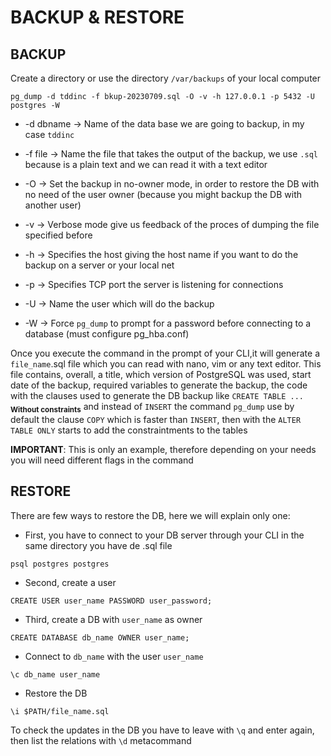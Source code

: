 # BACKUP & RESTORE

## BACKUP
Create a directory or use the directory `/var/backups` of your local computer

```
pg_dump -d tddinc -f bkup-20230709.sql -O -v -h 127.0.0.1 -p 5432 -U postgres -W 

```
- -d dbname -> Name of the data base we are going to backup, in my case `tddinc`

- -f file -> Name the file that takes the output of the backup, we use `.sql` because is a plain text and we can read it with a text editor

- -O -> Set the backup in no-owner mode, in order to restore the DB with no need of the user owner (because you might backup the DB with another user)

- -v -> Verbose mode give us feedback of the proces of dumping the file specified before

- -h -> Specifies the host giving the host name if you want to do the backup on a server or your local net 

- -p -> Specifies TCP port the server is listening for connections

- -U -> Name the user which will do the backup 

- -W -> Force `pg_dump` to prompt for a password before connecting to a database (must configure pg_hba.conf)

Once you execute the command in the prompt of your CLI,it will generate a `file_name`.sql file which you can read with nano, vim or any text editor.
This file contains, overall, a title, which version of PostgreSQL was used, start date of the backup, required variables to generate the backup, the code with the clauses used to generate the DB backup like `CREATE TABLE ...`       <sub>**Without constraints**</sub> and instead of `INSERT` the command `pg_dump` use by default the clause `COPY` which is faster than `INSERT`,
then with the `ALTER TABLE ONLY` starts to add the constraintments to the tables 

**IMPORTANT**: This is only an example, therefore depending on your needs you will need different flags in the command

## RESTORE

There are few ways to restore the DB, here we will explain only one:

- First, you have to connect to your DB server through your CLI in the same directory you have de .sql file

```
psql postgres postgres
```

- Second, create a user

```
CREATE USER user_name PASSWORD user_password;
```

- Third,  create a DB with `user_name` as owner

```
CREATE DATABASE db_name OWNER user_name;
```

- Connect to `db_name` with the user `user_name`

```
\c db_name user_name
```
- Restore the DB 

```
\i $PATH/file_name.sql
```

To check the updates in the DB you have to leave with `\q` and enter again, then list the relations with `\d` metacommand
